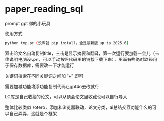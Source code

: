 # paper_reading_sql

prompt gpt 做的小玩具

使用方式
```bash
python tmp.py (没库就 pip install，全是最新版 up tp 2025.6)
```

双击论文名自动复制title，三击是显示摘要和翻译，第一次运行要加载一会儿（卡住说明电脑没vpn，可以手动按照代码里的链接下载下来），里面有些绝对路径用于保存数据库，需要改一下才能运行

关键词搜索在不同关键词之间加 “+” 即可

需要加减功能增添功能复制代码让gpt4o去改就行

LC库是自己收藏的论文，可以从顶会论文里收藏也可以自行导入

整体比较类似 zotero，添加和浏览器联动，论文分类，ai总结交互功能什么的可以自己弄弄，这就是个框架
